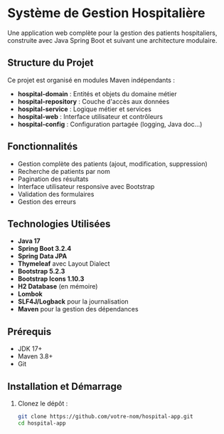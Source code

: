 # Système de Gestion Hospitalière

Une application web complète pour la gestion des patients hospitaliers, construite avec Java Spring Boot et suivant une architecture modulaire.

## Structure du Projet

Ce projet est organisé en modules Maven indépendants :

- **hospital-domain** : Entités et objets du domaine métier
- **hospital-repository** : Couche d'accès aux données
- **hospital-service** : Logique métier et services
- **hospital-web** : Interface utilisateur et contrôleurs
- **hospital-config** : Configuration partagée (logging, Java doc...)

## Fonctionnalités

- Gestion complète des patients (ajout, modification, suppression)
- Recherche de patients par nom
- Pagination des résultats
- Interface utilisateur responsive avec Bootstrap
- Validation des formulaires
- Gestion des erreurs

## Technologies Utilisées

- **Java 17**
- **Spring Boot 3.2.4**
- **Spring Data JPA**
- **Thymeleaf** avec Layout Dialect
- **Bootstrap 5.2.3**
- **Bootstrap Icons 1.10.3**
- **H2 Database** (en mémoire)
- **Lombok**
- **SLF4J/Logback** pour la journalisation
- **Maven** pour la gestion des dépendances

## Prérequis

- JDK 17+
- Maven 3.8+
- Git

## Installation et Démarrage

1. Clonez le dépôt :
   ```bash
   git clone https://github.com/votre-nom/hospital-app.git
   cd hospital-app